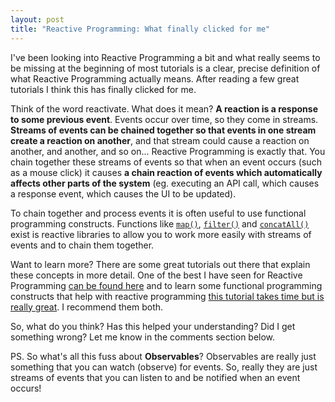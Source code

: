 ```yaml
---
layout: post
title: "Reactive Programming: What finally clicked for me"
---
```


I've been looking into Reactive Programming a bit and what really seems to be missing at the beginning of most tutorials is a clear, precise definition of what Reactive Programming actually means. After reading a few great tutorials I think this has finally clicked for me.

Think of the word reactivate. What does it mean? **A reaction is a response to some previous event**. Events occur over time, so they come in streams. **Streams of events can be chained together so that events in one stream create a reaction on another**, and that stream could cause a reaction on another, and another, and so on... Reactive Programming is exactly that. You chain together these streams of events so that when an event occurs (such as a mouse click) it causes **a chain reaction of events which automatically affects other parts of the system** (eg. executing an API call, which causes a response event, which causes the UI to be updated). 

To chain together and process events it is often useful to use functional programming constructs. Functions like [`map()`](https://github.com/Reactive-Extensions/RxJS/blob/master/doc/api/core/operators/select.md), [`filter()`](https://github.com/Reactive-Extensions/RxJS/blob/master/doc/api/core/operators/where.md) and [`concatAll()`](https://github.com/Reactive-Extensions/RxJS/blob/master/doc/api/core/operators/concatall.md) exist is reactive libraries to allow you to work more easily with streams of events and to chain them together.

Want to learn more? There are some great tutorials out there that explain these concepts in more detail. One of the best I have seen for Reactive Programming [can be found here](https://gist.github.com/staltz/868e7e9bc2a7b8c1f754) and to learn some functional programming constructs that help with reactive programming [this tutorial takes time but is really great](http://reactivex.io/learnrx/). I recommend them both. 

So, what do you think? Has this helped your understanding? Did I get something wrong? Let me know in the comments section below.

PS. So what's all this fuss about **Observables**? Observables are really just something that you can watch (observe) for events. So, really they are just streams of events that you can listen to and be notified when an event occurs!
